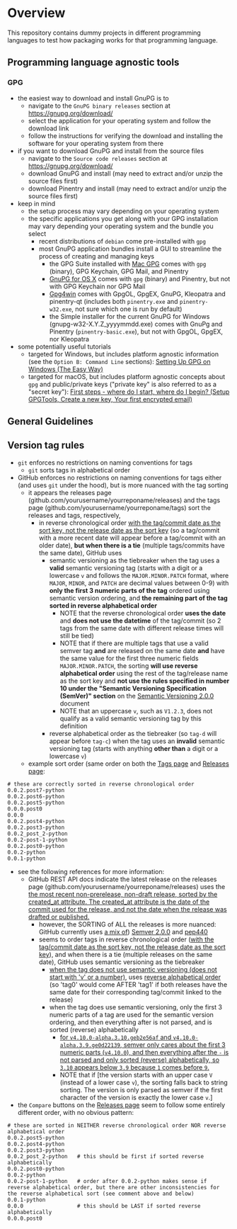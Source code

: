 # Overview

This repository contains dummy projects in different programming languages to test how packaging works for that programming language.


## Programming language agnostic tools

### GPG

- the easiest way to download and install GnuPG is to
  - navigate to the `GnuPG binary releases` section at https://gnupg.org/download/
  - select the application for your operating system and follow the download link
  - follow the instructions for verifying the download and installing the software for your operating system from there
- if you want to download GnuPG and install from the source files
  - navigate to the `Source code releases` section at https://gnupg.org/download/
  - download GnuPG and install (may need to extract and/or unzip the source files first)
  - download Pinentry and install (may need to extract and/or unzip the source files first)
- keep in mind
  - the setup process may vary depending on your operating system
  - the specific applications you get along with your GPG installation may vary depending your operating system and the bundle you select
    - recent distributions of `debian` come pre-installed with `gpg`
    - most GnuPG application bundles install a GUI to streamline the process of creating and managing keys
      - the GPG Suite installed with [Mac GPG](https://gpgtools.org/) comes with `gpg` (binary), GPG Keychain, GPG Mail, and Pinentry
      - [GnuPG for OS X](https://gnupg.org/download/) comes with `gpg` (binary) and Pinentry, but not with GPG Keychain nor GPG Mail
      - [Gpg4win](https://gpg4win.org/download.html) comes with GpgOL, GpgEX, GnuPG, Kleopatra and pinentry-qt (includes both `pinentry.exe` and `pinentry-w32.exe`, not sure which one is run by default)
      - the Simple installer for the current GnuPG for Windows (gnupg-w32-X.Y.Z_yyyymmdd.exe) comes with GnuPg and Pinentry (`pinentry-basic.exe`), but not with GpgOL, GpgEX, nor Kleopatra
- some potentially useful tutorials
  - targeted for Windows, but includes platform agnostic information (see the `Option B: Command Line` sections): [Setting Up GPG on Windows (The Easy Way)](https://www.git-tower.com/blog/setting-up-gpg-windows/)
  - targeted for macOS, but includes platform agnostic concepts about `gpg` and public/private keys ("private key" is also referred to as a "secret key"): [First steps - where do I start, where do I begin? (Setup GPGTools, Create a new key, Your first encrypted email)](https://gpgtools.tenderapp.com/kb/how-to/first-steps-where-do-i-start-where-do-i-begin-setup-gpgtools-create-a-new-key-your-first-encrypted-email)


## General Guidelines

## Version tag rules

- `git` enforces no restrictions on naming conventions for tags
  - `git` sorts tags in alphabetical order
- GitHub enforces no restrictions on naming conventions for tags either (and uses `git` under the hood), but is more nuanced with the tag sorting
  - it appears the releases page (github.com/yourusername/yourreponame/releases) and the tags page (github.com/yourusername/yourreponame/tags) sort the releases and tags, respectively,
    - in reverse chronological order [with the tag/commit date as the sort key, not the release date as the sort key](https://github.com/Shadowsocks-NET/QvStaticBuild/releases#discussioncomment-1728546) (so a tag/commit with a more recent date will appear before a tag/commit with an older date), **but when there is a tie** (multiple tags/commits have the same date), GitHub uses
      - semantic versioning as the tiebreaker when the tag uses a **valid** semantic versioning tag (starts with a digit or a lowercase `v` and follows the `MAJOR.MINOR.PATCH` format, where `MAJOR`, `MINOR`, and `PATCH` are decimal values between 0-9) with **only the first 3 numeric parts of the tag** ordered using semantic version ordering, and **the remaining part of the tag sorted in reverse alphabetical order**
        - NOTE that the reverse chronological order **uses the date** and **does not use the datetime** of the tag/commit (so 2 tags from the same date with different release times will still be tied)
        - NOTE that if there are multiple tags that use a valid semver tag **and** are released on the same date **and** have the same value for the first three numeric fields `MAJOR.MINOR.PATCH`, the sorting **will use reverse alphabetical order** using the rest of the tag/release name as the sort key and **not use the rules specified in number 10 under the "Semantic Versioning Specification (SemVer)" section** on the [Semantic Versioning 2.0.0](https://semver.org/) document
        - NOTE that an uppercase `v`, such as `V1.2.3`, does not qualify as a valid semantic versioning tag by this definition
      - reverse alphabetical order as the tiebreaker (so `tag-d` will appear before `tag-c`) when the tag uses an **invalid** semantic versioning tag (starts with anything **other than** a digit or a lowercase `v`)
  - example sort order (same order on both the [Tags page](https://github.com/shailshouryya/test-project/tags) and [Releases page](https://github.com/shailshouryya/test-project/releases):

```
# these are correctly sorted in reverse chronological order
0.0.2.post7-python
0.0.2.post6-python
0.0.2.post5-python
0.0.0.post0
0.0.0
0.0.2.post4-python
0.0.2.post3-python
0.0.2_post_2-python
0.0.2-post-1-python
0.0.2.post0-python
0.0.2-python
0.0.1-python
```

  - see the following references for more information:
    - GitHub REST API docs indicate the latest release on the releases page (github.com/yourusername/yourreponame/releases) uses the [the most recent non-prerelease, non-draft release, sorted by the created_at attribute. The created_at attribute is the date of the commit used for the release, and not the date when the release was drafted or published.](https://docs.github.com/en/rest/releases/releases?apiVersion=2022-11-28#get-the-latest-release)
      - however, the SORTING of ALL the releases is more nuanced: GitHub currently uses [a mix of](https://github.com/Shadowsocks-NET/QvStaticBuild/releases#discussioncomment-4697709)) [Semver 2.0.0](https://semver.org/spec/v2.0.0.html) and [pep440](https://peps.python.org/pep-0440/)
      - seems to order tags in reverse chronological order ([with the tag/commit date as the sort key, not the release date as the sort key](https://github.com/Shadowsocks-NET/QvStaticBuild/releases#discussioncomment-1728546)), and when there is a tie (multiple releases on the same date), GitHub uses semantic versioning as the tiebreaker
        - [when the tag does not use semantic versioning (does not start with 'v' or a number)](https://github.com/community/community/discussions/8226#discussioncomment-1853768), uses [reverse alphabetical order](https://github.com/community/community/discussions/8226#discussioncomment-1982190) (so 'tag0' would come AFTER 'tag1' if both releases have the same date for their corresponding tag/commit linked to the release)
        - when the tag does use semantic versioning, only the first 3 numeric parts of a tag are used for the semantic version ordering, and then everything after is not parsed, and is sorted (reverse) alphabetically
          - [for `v4.10.0-alpha.3.10.geb2e56af` and `v4.10.0-alpha.3.9.ge0d22139`, semver only cares about the first 3 numeric parts (`v4.10.0`), and then everything after the `-` is not parsed and only sorted (reverse) alphabetically, so `3.10` appears below `3.9` because `1` comes before `9`.](https://github.com/Shadowsocks-NET/QvStaticBuild/releases#discussioncomment-4694630)
          - NOTE that if [the version starts with an upper case `V` (instead of a lower case `v`), the sorting falls back to string sorting. The version is only parsed as semver if the first character of the version is exactly the lower case `v`.]
- the `Compare` buttons on the [Releases page](https://github.com/shailshouryya/test-project/releases) seem to follow some entirely different order, with no obvious pattern:

```
# these are sorted in NEITHER reverse chronological order NOR reverse alphabetical order
0.0.2.post5-python
0.0.2.post4-python
0.0.2.post3-python
0.0.2_post_2-python   # this should be first if sorted reverse alphabetically
0.0.2.post0-python
0.0.2-python
0.0.2-post-1-python   # order after 0.0.2-python makes sense if reverse alphabetical order, but there are other inconsistencies for the reverse alphabetical sort (see comment above and below)
0.0.1-python
0.0.0                 # this should be LAST if sorted reverse alphabetically
0.0.0.post0
```
